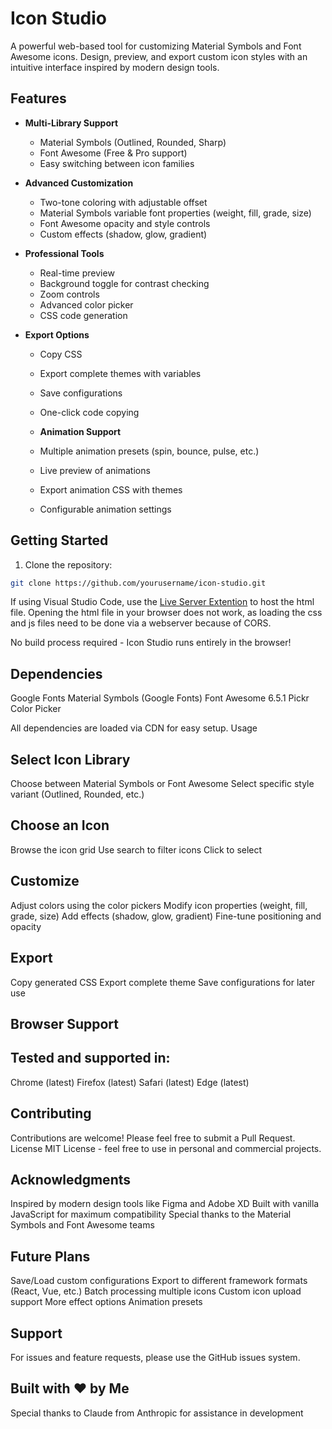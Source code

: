 # Icon Studio

A powerful web-based tool for customizing Material Symbols and Font Awesome icons. Design, preview, and export custom icon styles with an intuitive interface inspired by modern design tools.

## Features

-   **Multi-Library Support**

    -   Material Symbols (Outlined, Rounded, Sharp)
    -   Font Awesome (Free & Pro support)
    -   Easy switching between icon families

-   **Advanced Customization**

    -   Two-tone coloring with adjustable offset
    -   Material Symbols variable font properties (weight, fill, grade, size)
    -   Font Awesome opacity and style controls
    -   Custom effects (shadow, glow, gradient)

-   **Professional Tools**

    -   Real-time preview
    -   Background toggle for contrast checking
    -   Zoom controls
    -   Advanced color picker
    -   CSS code generation

-   **Export Options**

    -   Copy CSS
    -   Export complete themes with variables
    -   Save configurations
    -   One-click code copying

    -   **Animation Support**
    -   Multiple animation presets (spin, bounce, pulse, etc.)
    -   Live preview of animations
    -   Export animation CSS with themes
    -   Configurable animation settings

## Getting Started

1. Clone the repository:

```bash
git clone https://github.com/yourusername/icon-studio.git
```

If using Visual Studio Code, use the [Live Server Extention](https://marketplace.visualstudio.com/items?itemName=ritwickdey.LiveServer) to host the html file.
Opening the html file in your browser does not work, as loading the css and js files need to be done via a webserver because of CORS.

No build process required - Icon Studio runs entirely in the browser!

## Dependencies

Google Fonts
Material Symbols (Google Fonts)
Font Awesome 6.5.1
Pickr Color Picker

All dependencies are loaded via CDN for easy setup.
Usage

## Select Icon Library

Choose between Material Symbols or Font Awesome
Select specific style variant (Outlined, Rounded, etc.)

## Choose an Icon

Browse the icon grid
Use search to filter icons
Click to select

## Customize

Adjust colors using the color pickers
Modify icon properties (weight, fill, grade, size)
Add effects (shadow, glow, gradient)
Fine-tune positioning and opacity

## Export

Copy generated CSS
Export complete theme
Save configurations for later use

## Browser Support

## Tested and supported in:

Chrome (latest)
Firefox (latest)
Safari (latest)
Edge (latest)

## Contributing

Contributions are welcome! Please feel free to submit a Pull Request.
License
MIT License - feel free to use in personal and commercial projects.

## Acknowledgments

Inspired by modern design tools like Figma and Adobe XD
Built with vanilla JavaScript for maximum compatibility
Special thanks to the Material Symbols and Font Awesome teams

## Future Plans

Save/Load custom configurations
Export to different framework formats (React, Vue, etc.)
Batch processing multiple icons
Custom icon upload support
More effect options
Animation presets

## Support

For issues and feature requests, please use the GitHub issues system.

## Built with ❤️ by Me

Special thanks to Claude from Anthropic for assistance in development

